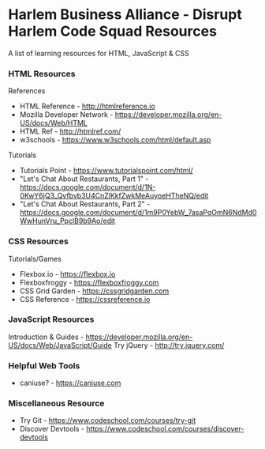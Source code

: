 # Harlem Business Alliance - Disrupt Harlem Code Squad Resources

A list of learning resources for HTML, JavaScript &amp; CSS

### HTML Resources
References

- HTML Reference - http://htmlreference.io
- Mozilla Developer Network - https://developer.mozilla.org/en-US/docs/Web/HTML
- HTML Ref - http://htmlref.com/
- w3schools - https://www.w3schools.com/html/default.asp

Tutorials 

- Tutorials Point - https://www.tutorialspoint.com/html/
- "Let's Chat About Restaurants, Part 1" - https://docs.google.com/document/d/1N-0KwY6jQ3_Qvfbvb3U4CnZlKkfZwkMeAuyoeHTheNQ/edit
- "Let's Chat About Restaurants, Part 2" - https://docs.google.com/document/d/1m9P0YebW_7asaPqOmN6NdMd0WwHunVru_PpclB9b9Ao/edit




### CSS Resources


Tutorials/Games

- Flexbox.io - https://flexbox.io
- Flexboxfroggy - https://flexboxfroggy.com
- CSS Grid Garden - https://cssgridgarden.com
- CSS Reference - https://cssreference.io

### JavaScript Resources

Introduction & Guides - https://developer.mozilla.org/en-US/docs/Web/JavaScript/Guide
Try jQuery - http://try.jquery.com/



### Helpful Web Tools
- caniuse? - https://caniuse.com

### Miscellaneous Resource
- Try Git - https://www.codeschool.com/courses/try-git
- Discover Devtools - https://www.codeschool.com/courses/discover-devtools